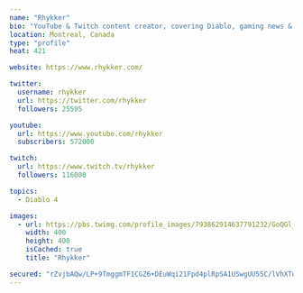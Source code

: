 ```yaml
---
name: "Rhykker"
bio: "YouTube & Twitch content creator, covering Diablo, gaming news & aRPGs"
location: Montreal, Canada
type: "profile"
heat: 421

website: https://www.rhykker.com/

twitter:
  username: rhykker
  url: https://twitter.com/rhykker
  followers: 25595

youtube:
  url: https://www.youtube.com/rhykker
  subscribers: 572000

twitch:
  url: https://www.twitch.tv/rhykker
  followers: 116000

topics:
  - Diablo 4

images:
  - url: https://pbs.twimg.com/profile_images/793862914637791232/GoQGl_mi_400x400.jpg
    width: 400
    height: 400
    isCached: true
    title: "Rhykker"

secured: "rZvjbAQw/LP+9TmggmTF1CGZ6+DEuWqi21Fpd4plRpSA1USwgUU55C/lVhXTucx3mLOKuiR5q69cCl42GEVKUL38XOFMQaoWCjZ4VvA6pM6wYdM8iVG97SWz74reI2QYyX/PCbQ2Yki5gRpN5/y/HSF4XY5ILVWP49kzeF9OwndXgr5gGPS1+k/M/PdI52bGRMdDeICmPMAYuyw1GaDLpXEbDtFc4rxM3z+3VPfaDzHF/oHkL5KweMJBsx1kFp2knQHqsfRrrcac0AU3yqcgIEVM7AKr7AJ7RZ7NiLv1pf+iFI+bmWoSczz/KyTIA+mzm8XZ0L1XGJ2J+78SrI0A8JiT15+GAOmXfh+c9d2qPC6ilC+BchYyWjao4lOVWNaF;XOmEmJaB577DqQtglAj0Og=="
---
```


